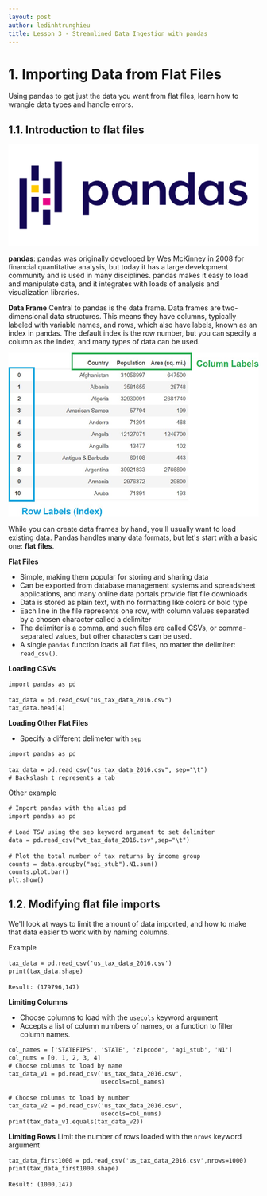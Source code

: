 ```yaml
---
layout: post
author: ledinhtrunghieu
title: Lesson 3 - Streamlined Data Ingestion with pandas
---
```


# 1. Importing Data from Flat Files

Using pandas to get just the data you want from flat files, learn how to wrangle data types and handle errors.

## 1.1. Introduction to flat files

<img src="/assets/images/20210424_ImportData/pic1.png" class="largepic"/>

**pandas**: pandas was originally developed by Wes McKinney in 2008 for financial quantitative analysis, but today it has a large development community and is used in many disciplines. pandas makes it easy to load and manipulate data, and it integrates with loads of analysis and visualization libraries.

**Data Frame**
Central to pandas is the data frame. Data frames are two-dimensional data structures. This means they have columns, typically labeled with variable names, and rows, which also have labels, known as an index in pandas. The default index is the row number, but you can specify a column as the index, and many types of data can be used.

<img src="/assets/images/20210424_ImportData/pic2.png" class="largepic"/>

While you can create data frames by hand, you'll usually want to load existing data. Pandas handles many data formats, but let's start with a basic one: **flat files**.

**Flat Files**
* Simple, making them popular for storing and sharing data
* Can be exported from database management systems and spreadsheet applications, and many online data portals provide flat file downloads
* Data is stored as plain text, with no formatting like colors or bold type
* Each line in the file represents one row, with column values separated by a chosen character called a delimiter
* The delimiter is a comma, and such files are called CSVs, or comma-separated values, but other characters can be used. 
* A single `pandas` function loads all flat files, no matter the delimiter: `read_csv()`.

**Loading CSVs**

```
import pandas as pd

tax_data = pd.read_csv("us_tax_data_2016.csv")
tax_data.head(4)
```

**Loading Other Flat Files**

* Specify a different delimeter with `sep`

```
import pandas as pd

tax_data = pd.read_csv("us_tax_data_2016.csv", sep="\t")
# Backslash t represents a tab
```

Other example
```
# Import pandas with the alias pd
import pandas as pd

# Load TSV using the sep keyword argument to set delimiter
data = pd.read_csv("vt_tax_data_2016.tsv",sep="\t")

# Plot the total number of tax returns by income group
counts = data.groupby("agi_stub").N1.sum()
counts.plot.bar()
plt.show()
```

## 1.2. Modifying flat file imports

We'll look at ways to limit the amount of data imported, and how to make that data easier to work with by naming columns.

Example
```
tax_data = pd.read_csv('us_tax_data_2016.csv')
print(tax_data.shape)

Result: (179796,147)
```

**Limiting Columns**

* Choose columns to load with the `usecols` keyword argument
* Accepts a list of column numbers of names, or a function to filter column names.

```
col_names = ['STATEFIPS', 'STATE', 'zipcode', 'agi_stub', 'N1'] 
col_nums = [0, 1, 2, 3, 4]
# Choose columns to load by name
tax_data_v1 = pd.read_csv('us_tax_data_2016.csv',
                          usecols=col_names) 

# Choose columns to load by number
tax_data_v2 = pd.read_csv('us_tax_data_2016.csv',
                          usecols=col_nums) 
print(tax_data_v1.equals(tax_data_v2))
```

**Limiting Rows**
Limit the number of rows loaded with the `nrows` keyword argument

```
tax_data_first1000 = pd.read_csv('us_tax_data_2016.csv',nrows=1000)
print(tax_data_first1000.shape)

Result: (1000,147)
```
